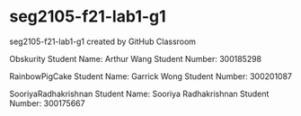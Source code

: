 # seg2105-f21-lab1-g1
seg2105-f21-lab1-g1 created by GitHub Classroom

Obskurity 
Student Name: Arthur Wang 
Student Number: 300185298

RainbowPigCake
Student Name: Garrick Wong
Student Number: 300201087

SooriyaRadhakrishnan
Student Name: Sooriya Radhakrishnan
Student Number: 300175667
